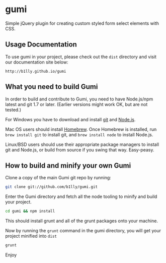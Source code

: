 gumi
====

Simple jQuery plugin for creating custom styled form select elements with CSS.


## Usage Documentation

To use gumi in your project, please check out the `dist` directory and visit
our documentation site below:

	http://b1lly.github.io/gumi

## What you need to build Gumi

In order to build and contribute to Gumi, you need to have Node.js/npm latest and git 1.7 or later.
(Earlier versions might work OK, but are not tested.)

For Windows you have to download and install [git](http://git-scm.com/downloads) and [Node.js](http://nodejs.org/download/).

Mac OS users should install [Homebrew](http://mxcl.github.com/homebrew/). Once Homebrew is installed, run `brew install git` to install git,
and `brew install node` to install Node.js.

Linux/BSD users should use their appropriate package managers to install git and Node.js, or build from source
if you swing that way. Easy-peasy.


## How to build and minify your own Gumi

Clone a copy of the main Gumi git repo by running:

```bash
git clone git://github.com/b1lly/gumi.git
```

Enter the Gumi directory and fetch all the node tooling to minify and build your project.

```bash
cd gumi && npm install
```

This should install grunt and all of the grunt packages onto your machine.

Now by running the `grunt` command in the gumi directory, you will get your project minified into `dist`

```bash
grunt
```

Enjoy